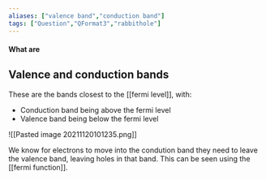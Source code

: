 ```yaml
---
aliases: ["valence band","conduction band"]
tags: ["Question","QFormat3","rabbithole"]
---
```


#### What are
## Valence and conduction bands
These are the bands closest to the [[fermi level]], with:
- Conduction band being above the fermi level
- Valence band being below the fermi level

![[Pasted image 20211120101235.png]]

We know for electrons to move into the condution band they need to leave the valence band, leaving holes in that band. This can be seen using the [[fermi function]].